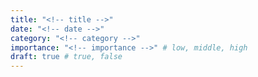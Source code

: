 ```yaml
---
title: "<!-- title -->"
date: "<!-- date -->"
category: "<!-- category -->"
importance: "<!-- importance -->" # low, middle, high
draft: true # true, false
---
```


<!-- content -->
